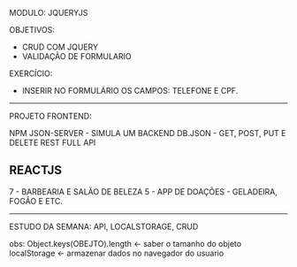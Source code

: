 MODULO:
JQUERYJS

OBJETIVOS:
- CRUD COM JQUERY
- VALIDAÇÃO DE FORMULARIO


EXERCÍCIO:
- INSERIR NO FORMULÁRIO OS CAMPOS: TELEFONE E CPF.

----------------------------------------------

PROJETO FRONTEND:

NPM
JSON-SERVER - SIMULA UM BACKEND
DB.JSON - GET, POST, PUT E DELETE
REST FULL API

REACTJS
----------------------------------------

7 - BARBEARIA E SALÃO DE BELEZA 
5 - APP DE DOAÇÕES - GELADEIRA, FOGÃO E ETC. 
 
---------------------------------------- 

ESTUDO DA SEMANA: API, LOCALSTORAGE, CRUD

obs:
    Object.keys(OBEJTO).length <- saber o tamanho do objeto
    localStorage <- armazenar dados no navegador do usuario
